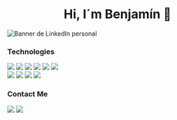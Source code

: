 <h1 align="center"> Hi, I´m Benjamín 👋 </h1>

![Banner de LinkedIn personal](https://github.com/Benjamin-Paredes-Brain/Benjamin-Paredes-Brain/assets/124844072/86232ed6-a3b6-4d77-98e3-dce4df8417da)

### Technologies
![](https://img.shields.io/badge/Javascript-black?logo=javascript)
![](https://img.shields.io/badge/CSS3-black?logo=css3&logoColor=1572B6)
![](https://img.shields.io/badge/HTML5-black?logo=html5)
![](https://img.shields.io/badge/SASS-black?logo=sass)
![](https://img.shields.io/badge/TailwindCSS-black?logo=tailwindcss)
![](https://img.shields.io/badge/React-black?logo=react)
<br/>
![](https://img.shields.io/badge/MongoDB-black?logo=mongodb)
![](https://img.shields.io/badge/Express-black?logo=express)
![](https://img.shields.io/badge/Node.js-black?logo=node.js)
![](https://img.shields.io/badge/Firebase-black?logo=firebase)

### Contact Me
<a href="mailto:benjaminparedestr@gmail.com" target="_blank">![](https://img.shields.io/badge/Gmail-black?logo=gmail)</a>
<a href="https://www.linkedin.com/in/benjamin-martin-paredes-brain/" target="_blank">![](https://img.shields.io/badge/Linkedin-black?logo=linkedin)</a>













